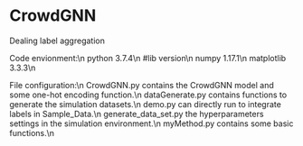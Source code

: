 # CrowdGNN
Dealing label aggregation

Code envionment:\n
python 3.7.4\n
#lib version\n
numpy 1.17.1\n
matplotlib 3.3.3\n

File configuration:\n
CrowdGNN.py contains the CrowdGNN model and some one-hot encoding function.\n
dataGenerate.py contains functions to generate the simulation datasets.\n
demo.py can directly run to integrate labels in Sample_Data.\n
generate_data_set.py the hyperparameters settings in the simulation environment.\n
myMethod.py contains some basic functions.\n
